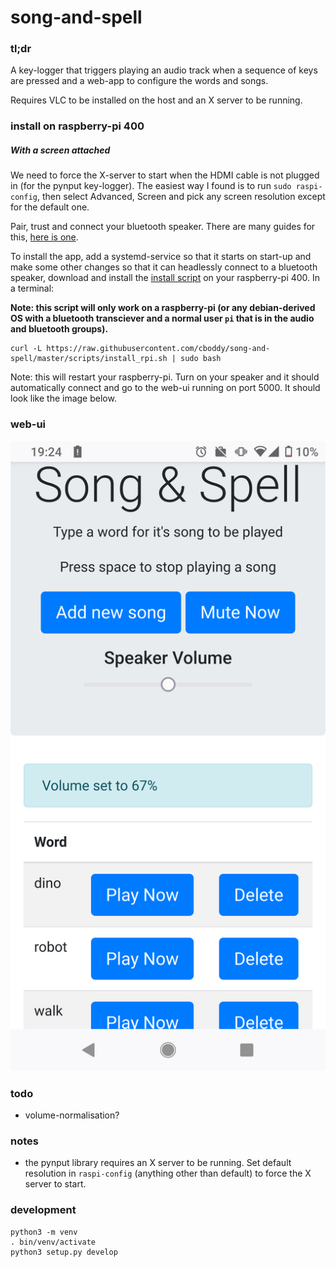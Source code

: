 # song-and-spell

### tl;dr

A key-logger that triggers playing an audio track when a sequence of keys are pressed and  a web-app to configure the words and songs.

Requires VLC to be installed on the host and an X server to be running.

### install on raspberry-pi 400

##### With a screen attached
We need to force the  X-server to start when the HDMI cable is not plugged in (for the pynput key-logger). The easiest way I found is to run `sudo raspi-config`, then select Advanced, Screen and pick any screen resolution except for the default one.

Pair, trust and connect your bluetooth speaker. There are many guides for this,  [here is one](https://raspberrydiy.com/connect-raspberry-pi-bluetooth-speaker/).

To install the app, add a systemd-service so that it starts on start-up  and make some other changes so that it can headlessly connect to a bluetooth speaker, download and install the [install script](/scripts/install_rpi.sh) on your raspberry-pi 400. In a terminal:

**Note: this script will only work on a raspberry-pi (or any debian-derived OS with a bluetooth transciever and a normal user `pi` that is in the audio and bluetooth groups).**

```
curl -L https://raw.githubusercontent.com/cboddy/song-and-spell/master/scripts/install_rpi.sh | sudo bash
```

Note: this will restart your raspberry-pi. Turn on your speaker and it should automatically connect and go to the web-ui running on port 5000. It should look like the image below.

### web-ui
![](https://github.com/cboddy/song-and-spell/blob/master/images/song_and_spell_webui.png)

### todo 
* volume-normalisation?

### notes
* the pynput library requires an X server to be running. Set default resolution in `raspi-config` (anything other than default) to force the X server to start. 

### development

```
python3 -m venv
. bin/venv/activate
python3 setup.py develop
```
